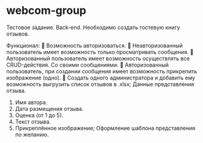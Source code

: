 # webcom-group

Тестовое задание. Back-end.
Необходимо создать гостевую книгу отзывов.

Функционал:
 Возможность авторизоваться.
 Неавторизованный пользователь имеет возможность только просматривать сообщения.
 Авторизованный пользователь имеет возможность осуществлять все CRUD-действия. Со
своими сообщениями.
 Авторизованный пользователь, при создании сообщения имеет возможность прикрепить
изображение (одно).
 Создать одного администратора и добавить ему возможность выгрузить список отзывов в
.xlsx;
Данные представления отзыва.
1. Имя автора.
2. Дата размещения отзыва.
3. Оценка (от 1 до 5).
4. Текст отзыва.
5. Прикреплённое изображение;
Оформление шаблона представления по желанию.
